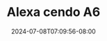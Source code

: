 --- 
title: "Alexa cendo A6"
description: "download  video bokep Alexa cendo A6 ig video full baru"
date: 2024-07-08T07:09:56-08:00
file_code: "2hgtz8tm4m1u"
draft: false
cover: "gkkfm4t1txt8zkfs.jpg"
tags: ["Alexa", "cendo", "bokep-indo", "bokep-viral", "bokep-ig"]
length: 106
fld_id: "1483116"
foldername: "Alexa cendo"
categories: ["Alexa cendo"]
views: 0
---